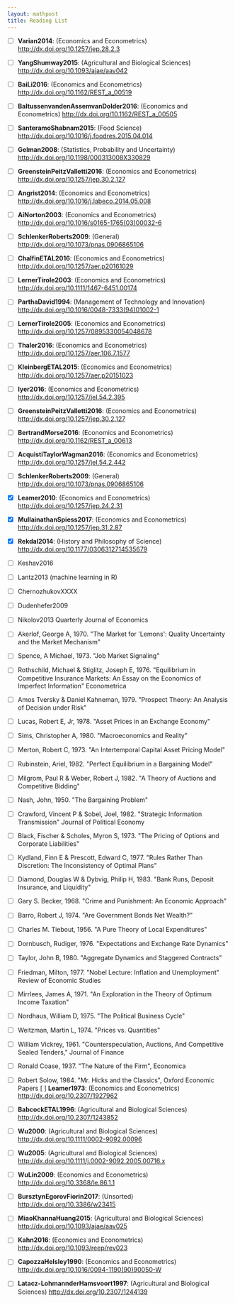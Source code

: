 ```yaml
---
layout: mathpost
title: Reading List
---
```


* [ ]   **Varian2014**: (Economics and Econometrics) http://dx.doi.org/10.1257/jep.28.2.3
* [ ]  **YangShumway2015**: (Agricultural and Biological Sciences) http://dx.doi.org/10.1093/ajae/aav042
* [ ]  **BaiLi2016**: (Economics and Econometrics) http://dx.doi.org/10.1162/REST_a_00519
* [ ]  **BaltussenvandenAssemvanDolder2016**: (Economics and Econometrics) http://dx.doi.org/10.1162/REST_a_00505
* [ ]  **SanteramoShabnam2015**: (Food Science) http://dx.doi.org/10.1016/j.foodres.2015.04.014
* [ ]  **Gelman2008**: (Statistics, Probability and Uncertainty) http://dx.doi.org/10.1198/000313008X330829
* [ ]  **GreensteinPeitzValletti2016**: (Economics and Econometrics) http://dx.doi.org/10.1257/jep.30.2.127
* [ ]  **Angrist2014**: (Economics and Econometrics) http://dx.doi.org/10.1016/j.labeco.2014.05.008
* [ ]  **AiNorton2003**: (Economics and Econometrics) http://dx.doi.org/10.1016/s0165-1765(03)00032-6
* [ ]  **SchlenkerRoberts2009**: (General) http://dx.doi.org/10.1073/pnas.0906865106
* [ ]  **ChalfinETAL2016**: (Economics and Econometrics) http://dx.doi.org/10.1257/aer.p20161029
* [ ]  **LernerTirole2003**: (Economics and Econometrics) http://dx.doi.org/10.1111/1467-6451.00174
* [ ]  **ParthaDavid1994**: (Management of Technology and Innovation) http://dx.doi.org/10.1016/0048-7333(94)01002-1
* [ ]  **LernerTirole2005**: (Economics and Econometrics) http://dx.doi.org/10.1257/0895330054048678
* [ ]  **Thaler2016**: (Economics and Econometrics) http://dx.doi.org/10.1257/aer.106.7.1577
* [ ]  **KleinbergETAL2015**: (Economics and Econometrics) http://dx.doi.org/10.1257/aer.p20151023
* [ ]  **Iyer2016**: (Economics and Econometrics) http://dx.doi.org/10.1257/jel.54.2.395
* [ ]  **GreensteinPeitzValletti2016**: (Economics and Econometrics) http://dx.doi.org/10.1257/jep.30.2.127
* [ ]  **BertrandMorse2016**: (Economics and Econometrics) http://dx.doi.org/10.1162/REST_a_00613
* [ ]  **AcquistiTaylorWagman2016**: (Economics and Econometrics) http://dx.doi.org/10.1257/jel.54.2.442
* [ ]  **SchlenkerRoberts2009**: (General) http://dx.doi.org/10.1073/pnas.0906865106
* [X] **Leamer2010**: (Economics and Econometrics) http://dx.doi.org/10.1257/jep.24.2.31
* [X] **MullainathanSpiess2017**: (Economics and Econometrics) http://dx.doi.org/10.1257/jep.31.2.87
* [X] **Rekdal2014**: (History and Philosophy of Science) http://dx.doi.org/10.1177/0306312714535679

* [ ]  Keshav2016
* [ ]  Lantz2013 (machine learning in R)
* [ ]  ChernozhukovXXXX
* [ ]  Dudenhefer2009
* [ ]  Nikolov2013 Quarterly Journal of Economics
* [ ]  Akerlof, George A, 1970. "The Market for 'Lemons': Quality Uncertainty and the Market Mechanism"
* [ ]  Spence, A Michael, 1973. "Job Market Signaling"
* [ ]  Rothschild, Michael & Stiglitz, Joseph E, 1976. "Equilibrium in Competitive Insurance Markets: An Essay on the Economics of Imperfect Information" Econometrica
* [ ]  Amos Tversky & Daniel Kahneman, 1979. "Prospect Theory: An Analysis of Decision under Risk"
* [ ]  Lucas, Robert E, Jr, 1978. "Asset Prices in an Exchange Economy"
* [ ]  Sims, Christopher A, 1980. "Macroeconomics and Reality"
* [ ]  Merton, Robert C, 1973. "An Intertemporal Capital Asset Pricing Model"
* [ ]  Rubinstein, Ariel, 1982. "Perfect Equilibrium in a Bargaining Model"
* [ ]  Milgrom, Paul R & Weber, Robert J, 1982. "A Theory of Auctions and Competitive Bidding"
* [ ]  Nash, John, 1950. "The Bargaining Problem"
* [ ]  Crawford, Vincent P & Sobel, Joel, 1982. "Strategic Information Transmission" Journal of Political Economy
* [ ]  Black, Fischer & Scholes, Myron S, 1973. "The Pricing of Options and Corporate Liabilities"
* [ ]  Kydland, Finn E & Prescott, Edward C, 1977. "Rules Rather Than Discretion: The Inconsistency of Optimal Plans"
* [ ]  Diamond, Douglas W & Dybvig, Philip H, 1983. "Bank Runs, Deposit Insurance, and Liquidity"
* [ ]  Gary S. Becker, 1968. "Crime and Punishment: An Economic Approach"
* [ ]  Barro, Robert J, 1974. "Are Government Bonds Net Wealth?"
* [ ]  Charles M. Tiebout, 1956. "A Pure Theory of Local Expenditures"
* [ ]  Dornbusch, Rudiger, 1976. "Expectations and Exchange Rate Dynamics"
* [ ]  Taylor, John B, 1980. "Aggregate Dynamics and Staggered Contracts"
* [ ]  Friedman, Milton, 1977. "Nobel Lecture: Inflation and Unemployment" Review of Economic Studies
* [ ]  Mirrlees, James A, 1971. "An Exploration in the Theory of Optimum Income Taxation"
* [ ]  Nordhaus, William D, 1975. "The Political Business Cycle"
* [ ]  Weitzman, Martin L, 1974. "Prices vs. Quantities"
* [ ]  William Vickrey, 1961. "Counterspeculation, Auctions, And Competitive Sealed Tenders," Journal of Finance
* [ ]  Ronald Coase, 1937. "The Nature of the Firm", Economica
* [ ]  Robert Solow, 1984. "Mr. Hicks and the Classics", Oxford Economic Papers
[ ] **Leamer1973**: (Economics and Econometrics) http://dx.doi.org/10.2307/1927962
* [ ] **BabcockETAL1996**: (Agricultural and Biological Sciences) http://dx.doi.org/10.2307/1243852
* [ ] **Wu2000**: (Agricultural and Biological Sciences) http://dx.doi.org/10.1111/0002-9092.00096
* [ ] **Wu2005**: (Agricultural and Biological Sciences) http://dx.doi.org/10.1111/j.0002-9092.2005.00716.x
* [ ] **WuLin2009**: (Economics and Econometrics) http://dx.doi.org/10.3368/le.86.1.1
* [ ] **BursztynEgorovFiorin2017**: (Unsorted) http://dx.doi.org/10.3386/w23415
* [ ] **MiaoKhannaHuang2015**: (Agricultural and Biological Sciences) http://dx.doi.org/10.1093/ajae/aav025
* [ ] **Kahn2016**: (Economics and Econometrics) http://dx.doi.org/10.1093/reep/rev023
* [ ] **CapozzaHelsley1990**: (Economics and Econometrics) http://dx.doi.org/10.1016/0094-1190(90)90050-W
* [ ] **Latacz-LohmannderHamsvoort1997**: (Agricultural and Biological Sciences) http://dx.doi.org/10.2307/1244139

